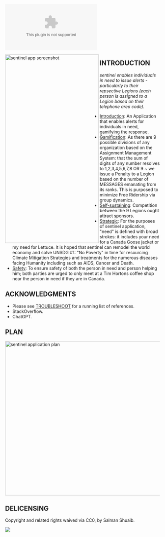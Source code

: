 ![Temporary APK tarball Installation Link courtesy czlucius](http://flowereconomics.com/wp-content/uploads/2023/06/code-scanner-1.9.tar.gz)

<img src="https://github.com/salmanshuaib/sentinel/blob/main/%2B9_WORK/Screenshot_20230407-234139.png" alt="sentinel app screenshot" align="left" width="305" height="611"> 

## INTRODUCTION
_sentinel enables individuals in need to issue alerts - particularly to their repsective Legions (each person is assigned to a Legion based on their telephone area code)._

- [Introduction](): An Application that enables alerts for individuals in need, gamifying the response.
- [Gamification](): As there are 9 possible divisions of any organization based on the Assignment Management System: that the sum of digits of any number resolves to 1,2,3,4,5,6,7,8 OR 9 ~ we issue a Penalty to a Legion based on the number of MESSAGES emanating from its ranks. This is purposed to minimize Free Ridership via group dynamics.
- [Self-sustaining](): Competition between the 9 Legions ought attract sponsors.
- [Strategic](): For the purposes of sentinel application, "need" is defined with broad strokes: it includes your need for a Canada Goose jacket or my need for Lettuce. It is hoped that sentinel 
can remodel the world economy and solve UNSDG #1: "No Poverty" in time for resourcing Climate Mitigation Strategies and treatments for the numerous diseases facing Humanity including such as AIDS, Cancer and Death.
- [Safety](): To ensure safety of both the person in need and person helping him; both parties are urged to only meet at a Tim Hortons coffee shop near the person in need if they are in Canada.

## ACKNOWLEDGMENTS
+ Please see [TROUBLESHOOT](https://github.com/salmanshuaib/sentinel/tree/main/%2B2_TROUBLESHOOT) for a running list of references.
+ StackOverflow.
+ ChatGPT.

## PLAN
<img src="https://github.com/salmanshuaib/sentinel/blob/main/%2B7_BREAKTHROUGH/Screenshot%202023-06-19%20at%204.12.20%20AM.png" alt="sentinel application plan" width="825" height="500">

## DELICENSING
Copyright and related rights waived via CC0, by Salman Shuaib.

<img src="https://github.com/salmanshuaib/sentinel/blob/main/%2B2_TROUBLESHOOT/CC0%20-%2068747470733a2f2f6c6963656e7365627574746f6e732e6e65742f702f7a65726f2f312e302f38387833312e706e67.png">